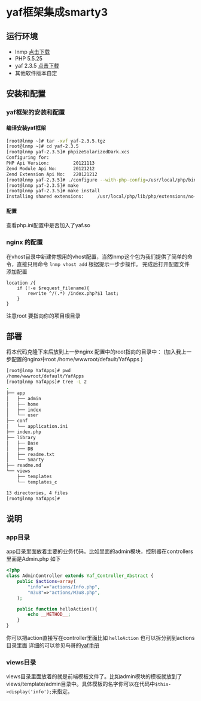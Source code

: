 # yaf框架集成smarty3
## 运行环境
- lnmp [点击下载](https://lnmp.org/download.html)
- PHP 5.5.25 
- yaf 2.3.5 [点击下载](http://pecl.php.net/package/yaf)
- 其他软件版本自定
## 安装和配置 
### yaf框架的安装和配置

#### 编译安装yaf框架

```bash
[root@lnmp ~]# tar -xvf yaf-2.3.5.tgz
[root@lnmp ~]# cd yaf-2.3.5
[root@lnmp yaf-2.3.5]# phpizeSolarizedDark.xcs
Configuring for:
PHP Api Version:         20121113
Zend Module Api No:      20121212
Zend Extension Api No:   220121212
[root@lnmp yaf-2.3.5]# ./configure --with-php-config=/usr/local/php/bin/php-config
[root@lnmp yaf-2.3.5]# make
[root@lnmp yaf-2.3.5]# make install
Installing shared extensions:     /usr/local/php/lib/php/extensions/no-debug-non-zts-20121212/
```

#### 配置 

查看php.ini配置中是否加入了yaf.so

### nginx 的配置
在vhost目录中新建你想用的vhost配置，当然lnmp这个包为我们提供了简单的命令，直接只用命令
`lnmp vhost add` 根据提示一步步操作。
完成后打开配置文件添加配置
```
location /{
    if (!-e $request_filename){
        rewrite ^/(.*) /index.php?$1 last;
    }
}
```
注意root 要指向你的项目根目录

## 部署

将本代码克隆下来后放到上一步nginx 配置中的root指向的目录中：
(加入我上一步配置的nginx中root /home/wwwroot/default/YafApps )
```bash
[root@lnmp YafApps]# pwd
/home/wwwroot/default/YafApps
[root@lnmp YafApps]# tree -L 2
.
├── app
│   ├── admin
│   ├── home
│   ├── index
│   └── user
├── conf
│   └── application.ini
├── index.php
├── library
│   ├── Base
│   ├── DB
│   ├── readme.txt
│   └── Smarty
├── readme.md
└── views
    ├── templates
    └── templates_c

13 directories, 4 files
[root@lnmp YafApps]# 
```

## 说明
### app目录
app目录里面放着主要的业务代码。比如里面的admin模块，控制器在controllers里面是Admin.php
如下

```php
<?php
class AdminController extends Yaf_Controller_Abstract {
    public $actions=array(
        "info"=>"actions/Info.php",
        "m3u8"=>"actions/M3u8.php",
    );

    public function helloAction(){
        echo __METHOD__;
    }
}
```
你可以把action直接写在controller里面比如 `helloAction` 也可以拆分到到actions目录里面
详细的可以参见鸟哥的[yaf手册](http://www.laruence.com/manual/)
### views目录
views目录里面放着的就是前端模板文件了。比如admin模块的模板就放到了views/template/admin目录中。具体模板的名字你可以在代码中`$this->display('info');`来指定。
